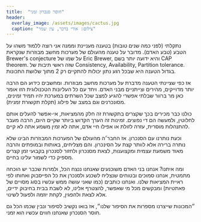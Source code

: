```yaml
---
title:  "חוסר סנכרון זמני"
header:
  overlay_image: /assets/images/cactus.jpg
  caption: "צילום: אורי ברכר, עין שמר"
---
```

נתקלתי (לפני כמה שנים טובות) בטענה מעניינת וממנה אני רוצה ללמוד משהו על הטבע (טבע האדם).<!--more-->
מדובר על טענה מהעולם של מערכות מחשב מבוזרות שנקראת Brewer's conjecture על שמו של Eric Brewer,
והיא ידועה יותר בשם CAP theorem.
שזה ראשי תיבות של Consistency, Availability, Partition tolerance.
בגדול הטענה היא שבכל רגע נתון יכולות להתקיים רק 2 מתוך שלושת התכונות.

אז כפי שציינתי הטענה מדברת על מערכות מחשב מבוזרות.
ומחשבים כידוע הם הרבה יותר מדוייקים, מהירים וצייתניים מבני האדם.
ויחד עם כל העליונות הטכנולוגית הזו
אומר כאן מר ברוור שבלתי אפשרי להגיע למצב שכל השרתים במערכת יהיו תמיד זמינים,
מסונכרנים וגם במצב של פילוג (תקלת תקשורת זמנית).

כולנו כבר מכירים בכך שקצרים בתקשורת זה חלק מהמציאות,
אי-אפשר להעלים אותם לחלוטין, ולמעשה הם די נפוצים.
זמינות זה הערך הקדוש ביותר שקיים היום, הרבה מעבר להתנהלות מוסרית,
עזרה לזולת או אפילו חיי אדם, אתה לא זמין משמע אתה לא קיים.

וכעת נותרנו עם הסנכרון.
אז החבר׳ה מהעולם של המערכות המבוזרות הבינו שלא נותרה ברירה אלא לוותר קצת על הסינכרון.
והם מצליחים, באותות ובמופתים והרבה מאוד משמעת עצמית ומקצוענות,
לצאת מסנכרון ולחזור לסנכרון בקבועי זמן קצרים מספיק כדי לשמור עלינו בחיים.

ומה איתנו? אנחנו בני האדם משוכנעים שאנחנו ננצח הכל, ולמרות שכבר יש הוכחה מתמטית,
אנחנו סמוכים ובטוחים שנצליח לשכנע ולסנכרן את כל הפייסבוק ואחותו לפי ראיית המציאות שלנו.
ואנחנו כותבים (כמו שאני עושה ממש עכשיו בסוג מסויים של פאתטיות)
ומבקשים מכל מי שאפשר, להצטרף אלינו,
לא לשבת בבית בחיבוק ידיים, אלא לצאת ולהפגין, לקחת יוזמה ולפעול לשינוי.

״המכונות שייצרנו מספרות את הסיפור שלנו״,
אז בואו נקשיב לסיפור ונבין שכמו הכל גם חוסר הסנכרון שאנחנו חווים עכשיו הוא זמני.
